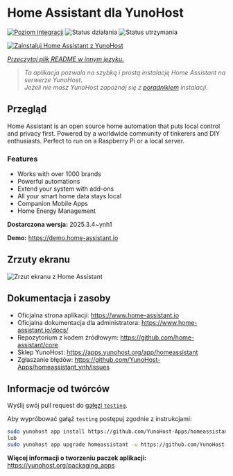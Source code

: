 <!--
To README zostało automatycznie wygenerowane przez <https://github.com/YunoHost/apps/tree/master/tools/readme_generator>
Nie powinno być ono edytowane ręcznie.
-->

# Home Assistant dla YunoHost

[![Poziom integracji](https://apps.yunohost.org/badge/integration/homeassistant)](https://ci-apps.yunohost.org/ci/apps/homeassistant/)
![Status działania](https://apps.yunohost.org/badge/state/homeassistant)
![Status utrzymania](https://apps.yunohost.org/badge/maintained/homeassistant)

[![Zainstaluj Home Assistant z YunoHost](https://install-app.yunohost.org/install-with-yunohost.svg)](https://install-app.yunohost.org/?app=homeassistant)

*[Przeczytaj plik README w innym języku.](./ALL_README.md)*

> *Ta aplikacja pozwala na szybką i prostą instalację Home Assistant na serwerze YunoHost.*  
> *Jeżeli nie masz YunoHost zapoznaj się z [poradnikiem](https://yunohost.org/install) instalacji.*

## Przegląd

Home Assistant is an open source home automation that puts local control and privacy first. Powered by a worldwide community of tinkerers and DIY enthusiasts. Perfect to run on a Raspberry Pi or a local server. 

### Features

- Works with over 1000 brands
- Powerful automations
- Extend your system with add-ons
- All your smart home data stays local
- Companion Mobile Apps
- Home Energy Management


**Dostarczona wersja:** 2025.3.4~ynh1

**Demo:** <https://demo.home-assistant.io>

## Zrzuty ekranu

![Zrzut ekranu z Home Assistant](./doc/screenshots/screenshot1.png)

## Dokumentacja i zasoby

- Oficjalna strona aplikacji: <https://www.home-assistant.io>
- Oficjalna dokumentacja dla administratora: <https://www.home-assistant.io/docs/>
- Repozytorium z kodem źródłowym: <https://github.com/home-assistant/core>
- Sklep YunoHost: <https://apps.yunohost.org/app/homeassistant>
- Zgłaszanie błędów: <https://github.com/YunoHost-Apps/homeassistant_ynh/issues>

## Informacje od twórców

Wyślij swój pull request do [gałęzi `testing`](https://github.com/YunoHost-Apps/homeassistant_ynh/tree/testing).

Aby wypróbować gałąź `testing` postępuj zgodnie z instrukcjami:

```bash
sudo yunohost app install https://github.com/YunoHost-Apps/homeassistant_ynh/tree/testing --debug
lub
sudo yunohost app upgrade homeassistant -u https://github.com/YunoHost-Apps/homeassistant_ynh/tree/testing --debug
```

**Więcej informacji o tworzeniu paczek aplikacji:** <https://yunohost.org/packaging_apps>
